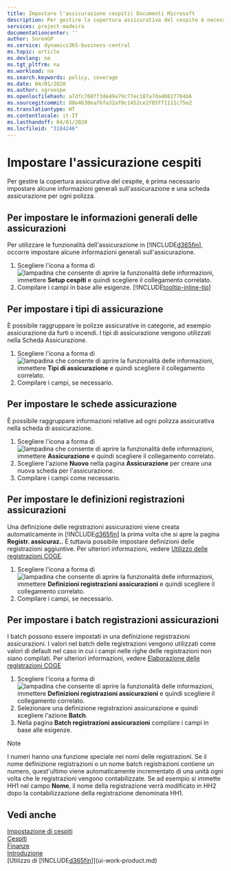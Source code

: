 ```yaml
---
title: Impostare l'assicurazione cespiti| Documenti Microsoft
description: Per gestire la copertura assicurativa del cespite è necessario impostare le informazioni generali sull'assicurazione e una scheda assicurazione.
services: project-madeira
documentationcenter: ''
author: SorenGP
ms.service: dynamics365-business-central
ms.topic: article
ms.devlang: na
ms.tgt_pltfrm: na
ms.workload: na
ms.search.keywords: policy, coverage
ms.date: 04/01/2020
ms.author: sgroespe
ms.openlocfilehash: a7dfc768ff3de49a79c77ec187a7da40817764b6
ms.sourcegitcommit: 88e4b30eaf6fa32af0c1452ce2f85ff1111c75e2
ms.translationtype: HT
ms.contentlocale: it-IT
ms.lasthandoff: 04/01/2020
ms.locfileid: "3184246"
---
```

# <a name="set-up-fixed-asset-insurance"></a>Impostare l'assicurazione cespiti
Per gestire la copertura assicurativa del cespite, è prima necessario impostare alcune informazioni generali sull'assicurazione e una scheda assicurazione per ogni polizza.

## <a name="to-set-up-general-insurance-information"></a>Per impostare le informazioni generali delle assicurazioni
Per utilizzare le funzionalità dell'assicurazione in [!INCLUDE[d365fin](includes/d365fin_md.md)], occorre impostare alcune informazioni generali sull'assicurazione.  

1. Scegliere l'icona a forma di ![lampadina che consente di aprire la funzionalità delle informazioni](media/ui-search/search_small.png "Informazioni sull'operazione che si desidera eseguire"), immettere **Setup cespiti** e quindi scegliere il collegamento correlato.  
2. Compilare i campi in base alle esigenze. [!INCLUDE[tooltip-inline-tip](includes/tooltip-inline-tip_md.md)]  

## <a name="to-set-up-insurance-types"></a>Per impostare i tipi di assicurazione
È possibile raggruppare le polizze assicurative in categorie, ad esempio assicurazione da furti o incendi. I tipi di assicurazione vengono utilizzati nella Scheda Assicurazione.

1. Scegliere l'icona a forma di ![lampadina che consente di aprire la funzionalità delle informazioni](media/ui-search/search_small.png "Informazioni sull'operazione che si desidera eseguire"), immettere **Tipi di assicurazione** e quindi scegliere il collegamento correlato.  
2. Compilare i campi, se necessario.

## <a name="to-set-up-insurance-cards"></a>Per impostare le schede assicurazione
È possibile raggruppare informazioni relative ad ogni polizza assicurativa nella scheda di assicurazione.  

1. Scegliere l'icona a forma di ![lampadina che consente di aprire la funzionalità delle informazioni](media/ui-search/search_small.png "Informazioni sull'operazione che si desidera eseguire"), immettere **Assicurazione** e quindi scegliere il collegamento correlato.  
2. Scegliere l'azione **Nuovo** nella pagina **Assicurazione** per creare una nuova scheda per l'assicurazione.  
3. Compilare i campi come necessario.

## <a name="to-set-up-insurance-journal-templates"></a>Per impostare le definizioni registrazioni assicurazioni
Una definizione delle registrazioni assicurazioni viene creata automaticamente in [!INCLUDE[d365fin](includes/d365fin_md.md)] la prima volta che si apre la pagina **Registr. assicuraz.**. È tuttavia possibile impostare definizioni delle registrazioni aggiuntive. Per ulteriori informazioni, vedere [Utilizzo delle registrazioni COGE](ui-work-general-journals.md).  

1. Scegliere l'icona a forma di ![lampadina che consente di aprire la funzionalità delle informazioni](media/ui-search/search_small.png "Informazioni sull'operazione che si desidera eseguire"), immettere **Definizioni registrazioni assicurazioni** e quindi scegliere il collegamento correlato.  
2. Compilare i campi, se necessario.

## <a name="to-set-up-insurance-journal-batches"></a>Per impostare i batch registrazioni assicurazioni
I batch possono essere impostati in una definizione registrazioni assicurazioni. I valori nel batch delle registrazioni vengono utilizzati come valori di default nel caso in cui i campi nelle righe delle registrazioni non siano compilati. Per ulteriori informazioni, vedere [Elaborazione delle registrazioni COGE](ui-work-general-journals.md)  

1. Scegliere l'icona a forma di ![lampadina che consente di aprire la funzionalità delle informazioni](media/ui-search/search_small.png "Informazioni sull'operazione che si desidera eseguire"), immettere **Definizioni registrazioni assicurazioni** e quindi scegliere il collegamento correlato.  
2. Selezionare una definizione registrazioni assicurazione e quindi scegliere l'azione **Batch**.
3. Nella pagina **Batch registrazioni assicurazioni** compilare i campi in base alle esigenze.

> [!NOTE]  
>   I numeri hanno una funzione speciale nei nomi delle registrazioni. Se il nome definizione registrazioni o un nome batch registrazioni contiene un numero, quest'ultimo viene automaticamente incrementato di una unità ogni volta che le registrazioni vengono contabilizzate. Se ad esempio si immette HH1 nel campo **Nome**, il nome della registrazione verrà modificato in HH2 dopo la contabilizzazione della registrazione denominata HH1.

## <a name="see-also"></a>Vedi anche
[Impostazione di cespiti](fa-setup.md)  
[Cespiti](fa-manage.md)  
[Finanze](finance.md)  
[Introduzione](product-get-started.md)  
[Utilizzo di [!INCLUDE[d365fin](includes/d365fin_md.md)]](ui-work-product.md)
